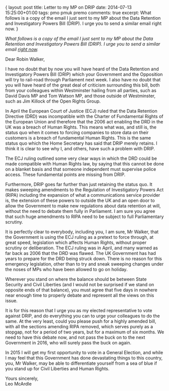 {
  layout: post
  title: Letter to my MP on DRIP
  date: 2014-07-13 15:25:00+01:00
  tags: pmo pmuk premo
  comments: true
  excerpt: What follows is a copy of the email I just sent to my MP about the Data Retention and Investigatory Powers Bill (DRIP). I urge you to send a similar email right now.
}

*What follows is a copy of the email I just sent to my MP about the Data Retention and Investigatory Powers Bill (DRIP). I urge you to send a similar email [right now][1].*

Dear Robin Walker,

I have no doubt that by now you will have heard of the Data Retention and Investigatory Powers Bill (DRIP) which your Government and the Opposition will try to rail-road through Parliament next week. I also have no doubt that you will have heard of the great deal of criticism surrounding this bill, both from your colleagues within Westminster hailing from all parties, such as David Davis MP and Tom Watson MP, and those outside of Westminster, such as Jim Killock of the Open Rights Group.

In April the European Court of Justice (ECJ) ruled that the Data Retention Directive (DRD) was incompatible with the Charter of Fundamental Rights of the European Union and therefore that the 2006 act enabling the DRD in the UK was a breach of Human Rights. This means what was, and still is, the status quo when it comes to forcing companies to store data on their customers is a breach of fundamental Human Rights. This is the same status quo which the Home Secretary has said that DRIP merely retains. I think it is clear to see why I, and others, have such a problem with DRIP.

The ECJ ruling outlined some very clear ways in which the DRD could be made compatible with Human Rights law, by saying that this cannot be done on a blanket basis and that someone independent must supervise police access. These fundamental points are missing from DRIP.

Furthermore, DRIP goes far further than just retaining the status quo. It makes sweeping amendments to the Regulation of Investigatory Powers Act (RIPA) including the expansion of what a communications service provider is, the extension of these powers to outside the UK and an open door to allow the Government to make new regulations about data retention at will, without the need to debate them fully in Parliament. I am sure you agree that such huge amendments to RIPA need to be subject to full Parliamentary scrutiny.

It is perfectly clear to everybody, including you, I am sure, Mr Walker, that the Government is using the ECJ ruling as a pretext to force through, at great speed, legislation which affects Human Rights, without proper scrutiny or deliberation. The ECJ ruling was in April, and many warned as far back as 2006 that the DRD was flawed. The UK Government has had years to prepare for the DRD being struck down. There is no reason for this emergency legislation, other than to try and sneak sweeping changes under the noses of MPs who have been allowed to go on holiday.

Wherever you stand on where the balance should be between State Security and Civil Liberties (and I would not be surprised if we stand on opposite ends of that balance), you must agree that five days in nowhere near enough time to properly debate and represent all the views on this issue.

It is for this reason that I urge you as my elected representative to vote against DRIP, and do everything you can to urge your colleagues to do the same. At the very least, could you please push for a highly amended bill, with all the sections amending RIPA removed, which serves purely as a stopgap, not for a period of two years, but for a maximum of six months. We need to have this debate now, and not pass the buck on to the next Government in 2016, who will surely pass the buck on again.

In 2015 I will get my first opportunity to vote in a General Election, and while I may feel that this Government has done devastating things to this country, you, Mr Walker, may be able to differentiate yourself from a sea of blue if you stand up for Civil Liberties and Human Rights.

Yours sincerely,<br>
Leo McArdle

[1]: https://www.writetothem.com/
